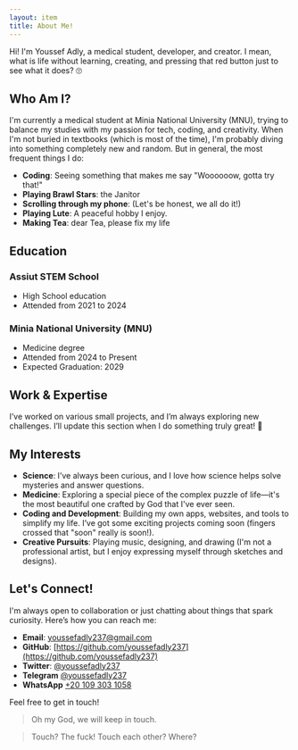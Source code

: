 ```yaml
---
layout: item
title: About Me!
---
```


Hi! I'm Youssef Adly, a medical student, developer, and creator. I mean, what is life without learning, creating, and pressing that red button just to see what it does? 🙄

## Who Am I?

I'm currently a medical student at Minia National University (MNU), trying to balance my studies with my passion for tech, coding, and creativity. When I'm not buried in textbooks (which is most of the time), I'm probably diving into something completely new and random. But in general, the most frequent things I do:

- **Coding**: Seeing something that makes me say "Woooooow, gotta try that!"
- **Playing Brawl Stars**: the Janitor
- **Scrolling through my phone**: (Let's be honest, we all do it!)
- **Playing Lute**: A peaceful hobby I enjoy.
- **Making Tea**: dear Tea, please fix my life

## Education
### Assiut STEM School
- High School education
- Attended from 2021 to 2024
### Minia National University (MNU)
- Medicine degree
- Attended from 2024 to Present 
- Expected Graduation: 2029

## Work & Expertise
I’ve worked on various small projects, and I’m always exploring new challenges. I’ll update this section when I do something truly great! 🚀

## My Interests

- **Science**: I’ve always been curious, and I love how science helps solve mysteries and answer questions.
- **Medicine**: Exploring a special piece of the complex puzzle of life—it's the most beautiful one crafted by God that I've ever seen.
- **Coding and Development**: Building my own apps, websites, and tools to simplify my life. I’ve got some exciting projects coming soon (fingers crossed that "soon" really is soon!).
- **Creative Pursuits**: Playing music, designing, and drawing (I'm not a professional artist, but I enjoy expressing myself through sketches and designs).

## Let's Connect!

I'm always open to collaboration or just chatting about things that spark curiosity. Here’s how you can reach me:

- **Email**: [youssefadly237@gmail.com](mailto:youssefadly237@gmail.com)
- **GitHub**: [https://github.com/youssefadly237](https://github.com/youssefadly237)
- **Twitter**: [@youssefadly237](https://x.com/youssefadly237)
- **Telegram** [@youssefadly237](https://t.me/youssefadly237)
- **WhatsApp** [+20 109 303 1058](https://api.whatsapp.com/send/?phone=%2B201093031058)

Feel free to get in touch!

>Oh my God, we will keep in touch.

>Touch? The fuck! Touch each other? Where?
